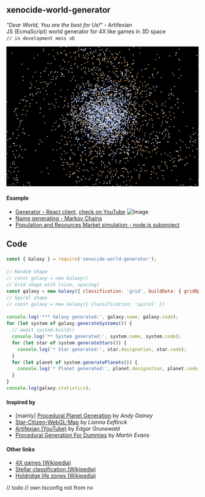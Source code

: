## xenocide-world-generator

_"Dear World, You are the best for Us!"_ - Artifexian  
JS (EcmaScript) world generator for 4X like games in 3D space  
`// in development mess xD`

![Image](./docs/22-10-30.png)

#### Example

- [Generator - React client](https://codesandbox.io/s/1c8gs), [check on YouTube](https://www.youtube.com/channel/UCzGMc0qjJMu7PnH4ZdHni2w)
  ![Image](https://uploads.codesandbox.io/uploads/user/c3b8ed92-ed1d-4bff-8894-710d6c229664/aEDM-thumbnail.png)
- [Name generating - Markov Chains](https://codesandbox.io/s/h4vr6)
- [Population and Resources Market simulation - node.js subproject](https://codesandbox.io/s/m1vh74)

## Code

```js
const { Galaxy } = require('xenocide-world-generator');

// Random shape
// const galaxy = new Galaxy()
// Grid shape with [size, spacing]
const galaxy = new Galaxy({ classification: 'grid', buildData: { gridOptions: [100, 30] } });
// Spiral shape
// const galaxy = new Galaxy({ classification: 'spiral' })

console.log('*** Galaxy generated:', galaxy.name, galaxy.code);
for (let system of galaxy.generateSystems()) {
  // await system.build()
  console.log('** System generated:', system.name, system.code);
  for (let star of system.generateStars()) {
    console.log('* Star generated:', star.designation, star.code);
  }
  for (let planet of system.generatePlanets()) {
    console.log('* Planet generated:', planet.designation, planet.code);
  }
}
console.log(galaxy.statistics);
```

#### Inspired by

- [mainly] [Procedural Planet Generation](https://experilous.com/1/blog/post/procedural-planet-generation) by _Andy Gainey_
- [Star-Citizen-WebGL-Map](https://github.com/Leeft/Star-Citizen-WebGL-Map) by _Lianna Eeftinck_
- [Artifexian (YouTube)](https://www.youtube.com/user/Artifexian) by _Edgar Grunewald_
- [Procedural Generation For Dummies](http://martindevans.me/game-development/2016/01/14/Procedural-Generation-For-Dummies-Galaxies/) by _Martin Evans_

#### Other links

- [4X games (Wikipedia)](https://en.wikipedia.org/wiki/4X)
- [Stellar classification (Wikipedia)](https://en.wikipedia.org/wiki/Stellar_classification)
- [Holdridge life zones (Wikipedia)](https://en.wikipedia.org/wiki/Holdridge_life_zones)

// todo
// own tsconfig not from nx
